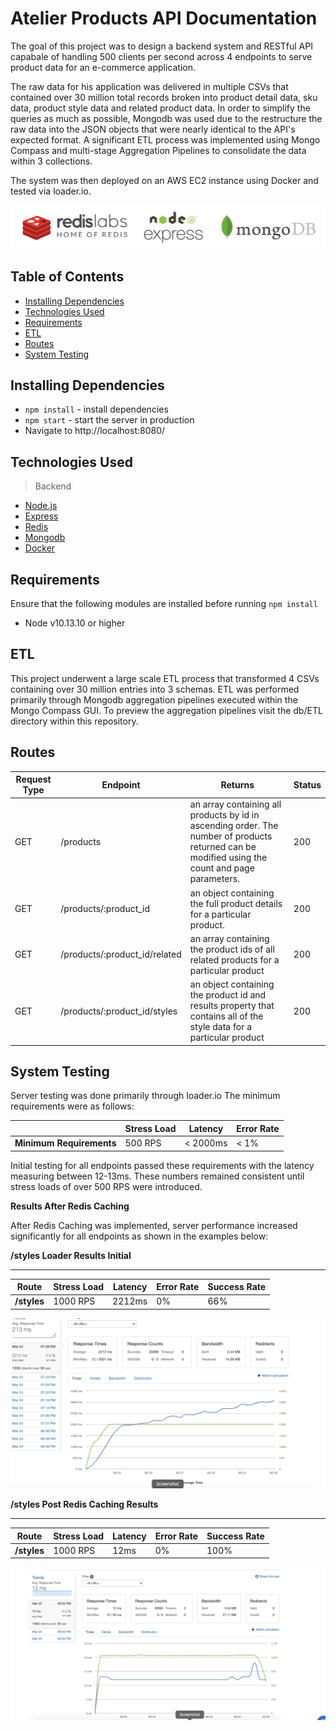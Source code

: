 # Atelier Products API Documentation

The goal of this project was to design a backend system and RESTful API capabale of handling 500 clients per second across 4 endpoints to serve product data for an e-commerce application.

The raw data for his application was delivered in multiple CSVs that contained over 30 million total records broken into product detail data, sku data, product style data and related product data. In order to simplify the queries as much as possible, Mongodb was used due to the restructure the raw data into the JSON objects that were nearly identical to the API's expected format. A significant ETL process was implemented using Mongo Compass and multi-stage Aggregation Pipelines to consolidate the data within 3 collections.

The system was then deployed on an AWS EC2 instance using Docker and tested via loader.io.

![readme dependency logos](imgs/readme-logos.png 'readme depedency logos')

## Table of Contents

- [Installing Dependencies](#Installing-Dependencies)
- [Technologies Used](#Technologies-Used)
- [Requirements](#Requirements)
- [ETL](#ETL)
- [Routes](#Routes)
- [System Testing](#System-Testing)

## Installing Dependencies

- `npm install` - install dependencies
- `npm start` - start the server in production
- Navigate to http://localhost:8080/

## Technologies Used

> Backend

- [Node.js](https://nodejs.org/en/)
- [Express](https://expressjs.com/)
- [Redis](https://redis.io/)
- [Mongodb](https://www.mongodb.com/)
- [Docker](https://www.docker.com/)

## Requirements

Ensure that the following modules are installed before running `npm install`

- Node v10.13.10 or higher

## ETL

This project underwent a large scale ETL process that transformed 4 CSVs containing over 30 million entries into 3 schemas. ETL was performed primarily through Mongodb aggregation pipelines executed within the Mongo Compass GUI. To preview the aggregation pipelines visit the db/ETL directory within this repository.

## Routes

| Request Type | Endpoint                      | Returns                                                                                                                                         | Status |
| ------------ | ----------------------------- | ----------------------------------------------------------------------------------------------------------------------------------------------- | ------ |
| GET          | /products                     | an array containing all products by id in ascending order. The number of products returned can be modified using the count and page parameters. | 200    |
| GET          | /products/:product_id         | an object containing the full product details for a particular product.                                                                         | 200    |
| GET          | /products/:product_id/related | an array containing the product ids of all related products for a particular product                                                            | 200    |
| GET          | /products/:product_id/styles  | an object containing the product id and results property that contains all of the style data for a particular product                           | 200    |

## System Testing

Server testing was done primarily through loader.io
The minimum requirements were as follows:

|                          | Stress Load | Latency  | Error Rate |
| ------------------------ | ----------- | -------- | ---------- |
| **Minimum Requirements** | 500 RPS     | < 2000ms | < 1%       |

Initial testing for all endpoints passed these requirements with the latency measuring between 12-13ms. These numbers remained consistent until stress loads of over 500 RPS were introduced.

**Results After Redis Caching**

After Redis Caching was implemented, server performance increased significantly for all endpoints as shown in the examples below:

**/styles Loader Results Initial**

---

| Route       | Stress Load | Latency | Error Rate | Success Rate |
| ----------- | ----------- | ------- | ---------- | ------------ |
| **/styles** | 1000 RPS    | 2212ms  | 0%         | 66%          |

![Initial styles loader test](imgs/styles-initial.png '/styles Initial Loader Results')

**/styles Post Redis Caching Results**

---

| Route       | Stress Load | Latency | Error Rate | Success Rate |
| ----------- | ----------- | ------- | ---------- | ------------ |
| **/styles** | 1000 RPS    | 12ms    | 0%         | 100%         |

![Post Redis styles loader test](imgs/styles-post-redis.png '/styles Post Redis Loader Results')
